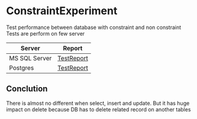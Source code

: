 # ConstraintExperiment

Test performance between database with constraint and non constraint
Tests are perform on few server

|Server|Report|
|--|--|
|MS SQL Server|[TestReport](TestReport-Mssql.md)|
|Postgres|[TestReport](TestReport-Postgres.md)|



## Conclution

There is almost no different when select, insert and update.
But it has huge impact on delete because DB has to delete related record on another tables
